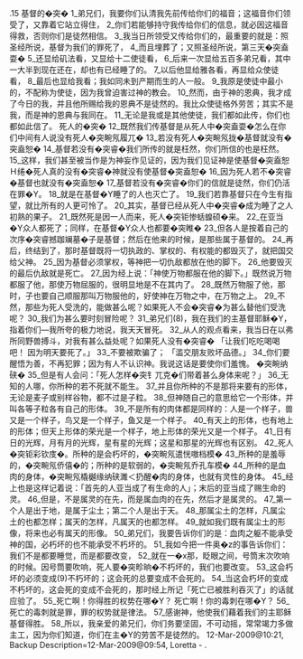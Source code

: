 .15 
基督的�突� 
1_弟兄们，我要你们认清我先前传给你们的福音；这福音你们领受了，又靠着它站立得住， 2_你们若能够持守我传给你们的信息，就必因这福音得救，否则你们是徒然相信。 
3_我当日所领受又传给你们的，最重要的就是：照圣经所说，基督为我们的罪死了， 4_而且埋葬了；又照圣经所说，第三天�突盍耍� 5_还显给矶法看，又显给十二使徒看， 6_后来一次显给五百多弟兄看，其中一大半到现在还在，却也有已经睡了的。 7_以后他显给雅各看，再显给众使徒看， 8_最后也显给我看；我如同未到产期而生的人一般。 9_我原是使徒中最小的，不配称为使徒，因为我曾迫害过神的教会。 10_然而，由于神的恩典，我才成了今日的我，并且他所赐给我的恩典不是徒然的。我比众使徒格外劳苦；其实不是我，而是神的恩典与我同在。 11_无论是我或是其他使徒，我们都如此传，你们也都如此信了。 
死人的�突� 
12_既然我们传基督是从死人中�突盍耍�怎么在你们中间有人说没有死人�突畹氖履兀� 13_若没有死人�突畹氖拢�基督就没有�突盍恕� 14_基督若没有�突睿�我们所传的就是枉然，你们所信的也是枉然。 15_这样，我们甚至被当作是为神妄作见证的，因为我们见证神是使基督�突盍恕Ｈ绻�死人真的没有�突睿�神就没有使基督�突盍恕� 16_因为死人若不�突睿�基督也就没有�突盍恕� 17_基督若没有�突睿�你们的信就是徒然，你们仍活在罪�Y。 18_就是在基督�Y睡了的人也灭亡了。 19_我们若靠基督只在今生有指望，就比所有的人更可怜了。 
20_其实，基督已经从死人中�突睿�成为睡了之人初熟的果子。 21_既然死是因一人而来，死人�突钜惨蛞蝗硕�来。 22_在亚当�Y众人都死了；同样，在基督�Y众人也都要�突睢� 23_但各人是按着自己的次序�突睿撼跏斓墓�子是基督；然后在他来的时候，是那些属于基督的。 24_再后，终结到了，那时基督既将一切执政的、掌权的、有权能的都毁灭了，就把国交给父神。 25_因为基督必须掌权，等神把一切仇敌都放在他的脚下。 26_他要毁灭的最后仇敌就是死亡。 27_因为经上说：「神使万物都服在他的脚下。」既然说万物都服了他，那使万物屈服的，很明显地是不在其内了。 28_既然万物服了他，那时，子也要自己顺服那叫万物服他的，好使神在万物之中，在万物之上。 
29_不然，那些为死人受洗的，能做甚么呢？如果死人不会�突睿�为甚么替他们受洗呢？ 30_我们为甚么要时刻冒险呢？ 31_弟兄们(8)，我在我们的主基督耶稣�Y，指着你们―我所夸的极力地说，我天天冒死。 32_从人的观点看来，我当日在以弗所同野兽搏斗，对我有甚么益处呢？如果死人没有�突睿� 
「让我们吃吃喝喝吧！ 
因为明天要死了。」 
33_不要被欺骗了； 
「滥交朋友败坏品德。」 
34_你们要醒悟为善，不再犯罪；因为有人不认识神。我说这话是要使你们羞愧。 
�突畹纳硖� 
35_但是有人会问：「死人怎样�突钅兀克�们带着甚么身体来呢？」 36_无知的人哪，你所种的若不死就不能生。 37_并且你所种的不是那将来要有的形体，无论是麦子或别样谷物，都不过是子粒。 38_但神随自己的意思给它一个形体，并叫各等子粒各有自己的形体。 39_不是所有的肉体都是同样的：人是一个样子，兽又是一个样子，鸟又是一个样子，鱼又是一个样子。 40_有天上的形体，也有地上的形体；但天上形体的荣光是一个样子，地上形体的荣光又是一个样子。 41_日有日的光辉，月有月的光辉，星有星的光辉；这星和那星的光辉也有区别。 
42_死人�突钜彩钦庋�。所种的是会朽坏的，�突畹氖遣恍嗷档模� 43_所种的是羞辱的，�突畹氖侨僖�的；所种的是软弱的，�突畹氖乔孔车模� 44_所种的是血肉的身体，�突畹氖橇樾缘纳硖濉＜扔醒�肉的身体，也就有灵性的身体。 45_经上也是这样记着说：「首先的人亚当成了有生命的人」；末后的亚当成了赐生命的灵。 46_但是，不是属灵的在先，而是属血肉的在先，然后才是属灵的。 47_第一个人是出于地，是属于尘土；第二个人是出于天。 48_那属尘土的怎样，凡属尘土的也都怎样；属天的怎样，凡属天的也都怎样。 49_就如我们既有属尘土的形像，将来也必有属天的形像。 
50_弟兄们，我要告诉你们的是：血肉之躯不能承受神的国，必朽坏的也不能承受不朽坏的。 51_我如今把一件奥�z的事告诉你们：我们不是都要睡觉，而是都要改变， 52_就在一�x那，眨眼之间，号筒末次吹响的时候。因号筒要吹响，死人要�突畛晌�不朽坏的，我们也要改变。 53_这会朽坏的必须变成(9)不朽坏的；这会死的总要变成不会死的。 54_当这会朽坏的变成不朽坏的，这会死的变成不会死的，那时经上所记「死亡已被胜利吞灭了」的话就应验了。 
55_死亡啊！你得胜的权势在哪�Y？ 
死亡啊！你的毒刺在哪�Y？ 
56_死亡的毒刺就是罪，罪的权势就是律法。 57_感谢神，他使我们藉着我们的主耶稣基督得胜。 
58_所以，我亲爱的弟兄们，你们务要坚固，不可动摇，常常竭力多做主工，因为你们知道，你们在主�Y的劳苦不是徒然的。 
12-Mar-2009@10:21, Backup Description=12-Mar-2009@09:54, Loretta - 
.